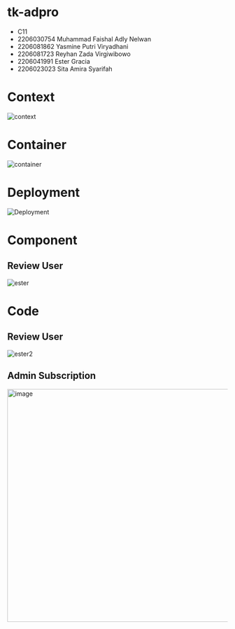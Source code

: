 # tk-adpro
- C11
- 2206030754 Muhammad Faishal Adly Nelwan
- 2206081862 Yasmine Putri Viryadhani
- 2206081723 Reyhan Zada Virgiwibowo
- 2206041991 Ester Gracia
- 2206023023 Sita Amira Syarifah

# Context
![context](https://github.com/ADPRO-C11/tutorialmodul12/assets/122429830/9d045c4f-3a54-42a3-90e2-bbcee567372d)


# Container
![container](https://github.com/ADPRO-C11/tutorialmodul12/assets/122429830/59cc8ffd-67ad-47af-af0b-af8686e729f0)



# Deployment
![Deployment](https://github.com/ADPRO-C11/tutorialmodul12/assets/122429830/0a11655b-30c6-47ec-9144-2f4520e33422)


# Component
## Review User
![ester](https://github.com/ADPRO-C11/tutorialmodul12/assets/122429830/e4b08d79-bcfc-41ba-809c-29d9505e1484)

# Code
## Review User
![ester2](https://github.com/ADPRO-C11/tutorialmodul12/assets/122429830/7711361f-426b-48d6-828b-95a82e35450d)
## Admin Subscription
<img width="532" alt="image" src="https://github.com/ADPRO-C11/tutorialmodul12/assets/67039052/7ef8591d-6a7b-4425-b5c0-7571a2d0136a">


